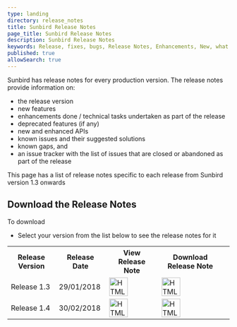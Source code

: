 ```yaml
---
type: landing
directory: release_notes
title: Sunbird Release Notes
page_title: Sunbird Release Notes
description: Sunbird Release Notes
keywords: Release, fixes, bugs, Release Notes, Enhancements, New, what's new, version
published: true
allowSearch: true
---
```


Sunbird has release notes for every production version. The release notes provide information on: 

- the release version
- new features
- enhancements done / technical tasks undertaken as part of the release
- deprecated features (if any)
- new and enhanced APIs
- known issues and their suggested solutions 
- known gaps, and
- an issue tracker with the list of issues that are closed or abandoned as part of the release 

This page has a list of release notes specific to each release from Sunbird version 1.3 onwards

## Download the Release Notes

To download 
- Select your version from the list below to see the release notes for it
<table>
  <tr>
    <th>Release Version</th>
    <th>Release Date</th>
    <th>View Release Note</th>
    <th>Download Release Note</th>
  </tr>
  <tr>
    <td>Release 1.3</td>
    <td>29/01/2018</td>
    <td><a href="default.asp">
  <img src="smiley.gif" alt="HTML tutorial" style="width:42px;height:42px;border:0;">
</a></td>
    <td><a href="default.asp">
  <img src="smiley.gif" alt="HTML tutorial" style="width:42px;height:42px;border:0;">
</a></td>
    <td>
  </tr>
  <tr>
    <td>Release 1.4</td>
    <td>30/02/2018</td>
    <td><a href="default.asp">
  <img src="smiley.gif" alt="HTML tutorial" style="width:42px;height:42px;border:0;">
</a></td>
    <td><a href="default.asp">
  <img src="smiley.gif" alt="HTML tutorial" style="width:42px;height:42px;border:0;">
</a></td>
  </tr>
</table>
